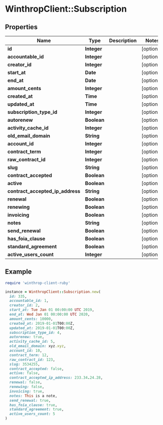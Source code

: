 # WinthropClient::Subscription

## Properties

| Name | Type | Description | Notes |
| ---- | ---- | ----------- | ----- |
| **id** | **Integer** |  | [optional] |
| **accountable_id** | **Integer** |  | [optional] |
| **creator_id** | **Integer** |  | [optional] |
| **start_at** | **Date** |  | [optional] |
| **end_at** | **Date** |  | [optional] |
| **amount_cents** | **Integer** |  | [optional] |
| **created_at** | **Time** |  | [optional] |
| **updated_at** | **Time** |  | [optional] |
| **subscription_type_id** | **Integer** |  | [optional] |
| **autorenew** | **Boolean** |  | [optional] |
| **activity_cache_id** | **Integer** |  | [optional] |
| **old_email_domain** | **String** |  | [optional] |
| **account_id** | **Integer** |  | [optional] |
| **contract_term** | **Integer** |  | [optional] |
| **raw_contract_id** | **Integer** |  | [optional] |
| **slug** | **String** |  | [optional] |
| **contract_accepted** | **Boolean** |  | [optional] |
| **active** | **Boolean** |  | [optional] |
| **contract_accepted_ip_address** | **String** |  | [optional] |
| **renewal** | **Boolean** |  | [optional] |
| **renewing** | **Boolean** |  | [optional] |
| **invoicing** | **Boolean** |  | [optional] |
| **notes** | **String** |  | [optional] |
| **send_renewal** | **Boolean** |  | [optional] |
| **has_foia_clause** | **Boolean** |  | [optional] |
| **standard_agreement** | **Boolean** |  | [optional] |
| **active_users_count** | **Integer** |  | [optional] |

## Example

```ruby
require 'winthrop-client-ruby'

instance = WinthropClient::Subscription.new(
  id: 335,
  accountable_id: 1,
  creator_id: 2,
  start_at: Tue Jan 01 00:00:00 UTC 2019,
  end_at: Wed Jan 01 00:00:00 UTC 2020,
  amount_cents: 10000,
  created_at: 2019-01-01T00:00Z,
  updated_at: 2019-01-01T00:00Z,
  subscription_type_id: 4,
  autorenew: true,
  activity_cache_id: 5,
  old_email_domain: xyz.xyz,
  account_id: 10,
  contract_term: 12,
  raw_contract_id: 123,
  slug: 3534255,
  contract_accepted: false,
  active: false,
  contract_accepted_ip_address: 233.34.24.28,
  renewal: false,
  renewing: false,
  invoicing: true,
  notes: This is a note,
  send_renewal: true,
  has_foia_clause: true,
  standard_agreement: true,
  active_users_count: 5
)
```

